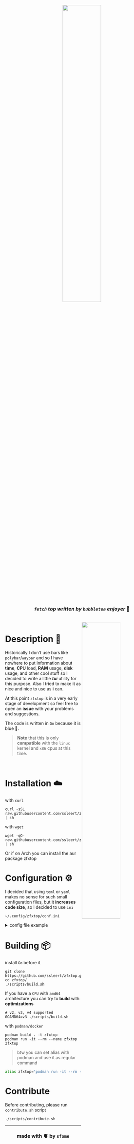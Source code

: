 <div align="center">
<img src="https://github.com/ssleert/zfxtop/blob/master/assets/images/logo.png" width="50%">


### *`fetch`  top written by `bubbletea` enjoyer* :dolphin:

<br>
</div>

<img src="https://github.com/ssleert/zfxtop/blob/master/assets/images/ui.png" width="50%" align="right">

# Description 📖
Historically I don't use bars like `polybar`/`waybar` and so I have nowhere to put information about **time**, **CPU** load, **RAM** usage, **disk** usage, and other cool stuff so I decided to write a little ***tui*** utility for this purpose. Also I tried to make it as nice and nice to use as i can.

At this point `zfxtop` is in a very early stage of development so feel free to open an **issue** with your problems and suggestions.

The code is written in `Go` because it is blue :cup_with_straw:.

> **Note** that this is only **compatible** with the `linux` kernel and `x86` cpus at this time.

<br>

# Installation ☁️
with `curl`
```fish
curl -sSL raw.githubusercontent.com/ssleert/zfxtop/master/install.sh | sh
```
with `wget`
```fish
wget -qO- raw.githubusercontent.com/ssleert/zfxtop/master/install.sh | sh
```
Or if on Arch you can install the aur package zfxtop

# Configuration ⚙️
I decided that using `toml` or `yaml` makes no sense for such small configuration files, but it **increases code size**, so I decided to use `ini`
```fish
~/.config/zfxtop/conf.ini
```

<details>
<summary>config file example</summary>

```ini
[tui]

# time between info update in millisecond
update = 100

# requires nerd font
icons = true

# can be rounded, sharp, double, ascii, dot
borders = rounded

# enable or disable colors
colors = true


# colors are set in the 256-color palette
[colors]
faint  = 238
mid    = 245

load0  = 27
load1  = 63
load2  = 99
load3  = 135
load4  = 171
load5  = 207

tempr0 = 49
tempr1 = 79
tempr2 = 109
tempr3 = 139
tempr4 = 169
tempr5 = 199

list0  = 109
list1  = 79
list2  = 169
```

</details>

# Building 📦
install `Go` before it
```fish
git clone https://github.com/ssleert/zfxtop.git
cd zfxtop/
./scripts/build.sh
```
If you have a `CPU` with `amd64` architecture you can try to **build** with **optimizations**
```fish
# v2, v3, v4 supported
GOAMD64=v3 ./scripts/build.sh
```
with `podman/docker`
```fish
podman build . -t zfxtop
podman run -it --rm --name zfxtop zfxtop
```
> btw you can set alias with podman and use it as regular command
```bash
alias zfxtop="podman run -it --rm --name zfxtop zfxtop"
```

# Contribute
Before contributing, please run `contribute.sh` script
```fish
./scripts/contribute.sh
```

<div align="center">
<hr>

### made with 🫀 by `sfome`

</div>












